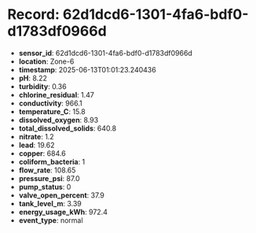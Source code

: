 # Record: 62d1dcd6-1301-4fa6-bdf0-d1783df0966d

- **sensor_id**: 62d1dcd6-1301-4fa6-bdf0-d1783df0966d
- **location**: Zone-6
- **timestamp**: 2025-06-13T01:01:23.240436
- **pH**: 8.22
- **turbidity**: 0.36
- **chlorine_residual**: 1.47
- **conductivity**: 966.1
- **temperature_C**: 15.8
- **dissolved_oxygen**: 8.93
- **total_dissolved_solids**: 640.8
- **nitrate**: 1.2
- **lead**: 19.62
- **copper**: 684.6
- **coliform_bacteria**: 1
- **flow_rate**: 108.65
- **pressure_psi**: 87.0
- **pump_status**: 0
- **valve_open_percent**: 37.9
- **tank_level_m**: 3.39
- **energy_usage_kWh**: 972.4
- **event_type**: normal